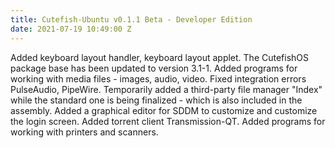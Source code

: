 ```yaml
---
title: Cutefish-Ubuntu v0.1.1 Beta - Developer Edition
date: 2021-07-19 10:49:00 Z
---
```


Added keyboard layout handler, keyboard layout applet. The CutefishOS package base has been updated to version 3.1-1. Added programs for working with media files - images, audio, video. Fixed integration errors PulseAudio, PipeWire. Temporarily added a third-party file manager "Index" while the standard one is being finalized - which is also included in the assembly. Added a graphical editor for SDDM to customize and customize the login screen. Added torrent client Transmission-QT. Added programs for working with printers and scanners.